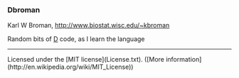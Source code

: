 ### Dbroman

Karl W Broman, 
http://www.biostat.wisc.edu/~kbroman

Random bits of [D](http://dlang.org) code, as I learn the language

<hr/>
Licensed under the [MIT license](License.txt). ([More information](http://en.wikipedia.org/wiki/MIT_License))
